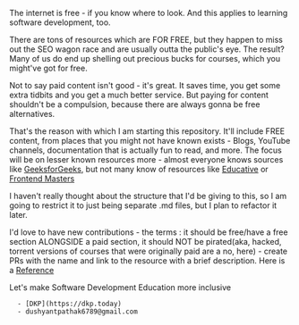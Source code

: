 The internet is free - if you know where to look. And this applies to learning software development, too.

There are tons of resources which are FOR FREE, but they happen to miss out the SEO wagon race and are usually outta the public's eye. The result? Many of us do end up shelling out
precious bucks for courses, which you might've got for free.

Not to say paid content isn't good - it's great. It saves time, you get some extra tidbits and you get a much better service. But paying for content shouldn't be a compulsion, because
there are always gonna be free alternatives.

That's the reason with which I am starting this repository. It'll include FREE content, from places that you might not have known exists - Blogs, YouTube channels, documentation that 
is actually fun to read, and more. The focus will be on lesser known resources more - almost everyone knows sources like [GeeksforGeeks](https://geeksforgeeks.org), but not many know of resources like [Educative](https://educative.io) or [Frontend Masters](https://frontendmasters.com)

I haven't really thought about the structure that I'd be giving to this, so I am going to restrict it to just being separate .md files, but I plan to refactor it later.

I'd love to have new contributions - the terms : it should be free/have a free section ALONGSIDE a paid section, it should NOT be pirated(aka, hacked, torrent versions of courses that were originally paid are a no, here) - create PRs with the name and link to the resource with a brief description. Here is a [Reference](https://github.com/dkp1903/freesources/blob/main/Courses.md)

Let's make Software Development Education more inclusive 
  
      - [DKP](https://dkp.today)
      - dushyantpathak6789@gmail.com

